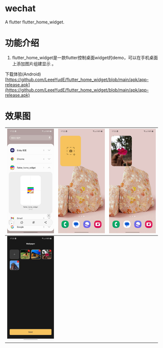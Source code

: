 # wechat

A flutter flutter_home_widget.

# 功能介绍
1. flutter_home_widget是一款flutter控制桌面widget的demo，可以在手机桌面上添加图片组建显示 。


下载体验(Android)
[https://github.com/LeeeYudE/flutter_home_widget/blob/main/apk/app-release.apk](https://github.com/LeeeYudE/flutter_home_widget/blob/main/apk/app-release.apk)

# 效果图

| ![1.jpg](https://github.com/LeeeYudE/flutter_home_widget/blob/main/screenshot/1.jpg) | ![2.jpg](https://github.com/LeeeYudE/flutter_home_widget/blob/main/screenshot/2.jpg) | ![3.jpg](https://github.com/LeeeYudE/flutter_home_widget/blob/main/screenshot/3.jpg) |
|--------------------------------------------------------------------------------------|--------------------------------------------------------------------------------------|--------------------------------------------------------------------------------------|
| ![4.jpg](https://github.com/LeeeYudE/flutter_home_widget/blob/main/screenshot/4.jpg) |



